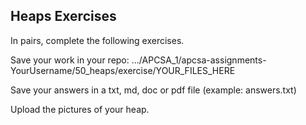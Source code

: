 ## Heaps Exercises

In pairs, complete the following exercises.

Save your work in your repo: .../APCSA_1/apcsa-assignments-YourUsername/50_heaps/exercise/YOUR_FILES_HERE

Save your answers in a txt, md, doc or pdf file (example: answers.txt)

Upload the pictures of your heap.

